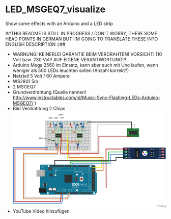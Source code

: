 # LED_MSGEQ7_visualize
Show some effects with an Arduino and a LED strip

##THIS README IS STILL IN PROGRESS / DON'T WORRY, THERE SOME HEAD POINTS IN GERMAN BUT I'M GOING TO TRANSLATE THESE INTO ENGLISH DESCRIPTION :)##

- WARNUNG! KEINERLEI GARANTIE BEIM VERDRAHTEN! VORSICHT: 110 Volt bzw. 230 Volt! AUF EIGENE VERANTWORTUNG!!!
- Arduino Mega 2560 im Einsatz, kann aber auch mit Uno laufen, wenn weniger als 500 LEDs leuchten sollen (Anzahl korrekt?)
- Netzteil 5 Volt / 60 Ampere
- WS2801 5m
- 2 MSGEQ7
- Grundverdrahtung (Quelle nennen! http://www.instructables.com/id/Music-Sync-Flashing-LEDs-Arduino-MSGEQ7/ )
- Bild Verdrahtung 2 Chips ![wiring](https://github.com/calliconfused/LED_MSGEQ7_visualize/blob/master/pictures/2MSGEQ7_overview.png)
- YouTube Video hinzufügen
